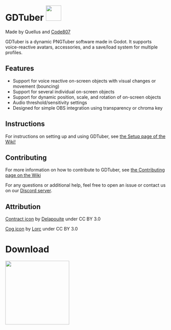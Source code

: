 # GDTuber <img src="/Assets/GDTuber.png" width="48">
Made by Quellus and [Code807](https://github.com/code807)

GDTuber is a dynamic PNGTuber software made in Godot. It supports voice-reactive avatars, accessories, and a save/load system for multiple profiles. 

## Features
- Support for voice reactive on-screen objects with visual changes or movement (bouncing)
- Support for several individual on-screen objects
- Support for dynamic position, scale, and rotation of on-screen objects
- Audio threshold/sensitivity settings
- Designed for simple OBS integration using transparency or chroma key

## Instructions

For instructions on setting up and using GDTuber, see [the Setup page of the Wiki!](https://github.com/quellus/GDTuber/wiki/Setup)

## Contributing

For more information on how to contribute to GDTuber, see [the Contributing page on the Wiki](https://github.com/quellus/GDTuber/wiki/Contributing)

For any questions or additional help, feel free to open an issue or contact us on our [Discord server](https://discord.com/invite/RzaVWjPU8s).

## Attribution
[Contract icon](https://game-icons.net/1x1/delapouite/contract.html) by [Delapouite](https://delapouite.com/) under CC BY 3.0

[Cog icon](https://game-icons.net/1x1/lorc/cog.html) by [Lorc](https://lorcblog.blogspot.com/) under CC BY 3.0

# Download
<a href="https://code807.itch.io/gdtuber"><img src="http://jessemillar.github.io/available-on-itchio-badge/badge-bw.png" width="200"></a>
